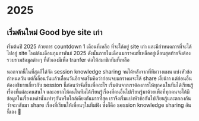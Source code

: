 # 2025

## เริ่มต้นใหม่ Good bye site เก่า

เริ่มต้นปี 2025 ด้วยการ countdown 1 เดือนที่เหลือ ที่จะได้อยู่ site เก่า และมีกำหนดการที่จะได้ไปอยู่ site ใหม่ต้นเดือนกุมภาพันธ์ 2025 ดังนั้นภายในเดือนมกราคมที่เหลืออยู่เดือนสุดท้ายจึงต้องรวบรวมข้อมูลต่างๆ ที่ตัวเองมีเพื่อ tranfer ต่อให้สมาชิกทีมที่เหลือ 

นอกจากนี้ในที่สุดก็ได้จัด session knowledge sharing จนได้หลังจากที่ทีมวางแผน แบ่งหัวข้อ กำหนดวัน แต่ก็เลื่อนวันแล้วเลืื่อนวันอีกจนเริ่มคิดว่าก่อนจบมกราคมจะได้ share มั้ยน้าา แต่ก่อนอื่นต้องอธิบายเกี่ยวกับ session นี้ก่อนว่าจัดขึ้นเพื่ออะไร เริ่มต้นจากเราต้องการให้ทุกคนในทีมได้เรียนรู้เรื่องที่แต่ละคนสนใจ และอยากให้คนในทีมได้เรียนรู้เรื่องที่คนอื่นไปเรียนรู้มาด้วยเพื่อที่ทุกคนจะได้มีข้อมูลในเรื่องเหล่านั้นเท่าๆกันหรือใกล้เคียงกันมากที่สุด เราจึงเริ่มแบ่งหัวข้อกันไปเรียนรู้และตกลงกันว่าจะกลับมา share เรื่องที่เรียนให้เพื่อนๆในทีมฟัง ซึ่งก็คือ session knowledge sharing อันนี้เอง 🎉